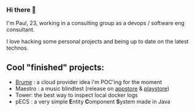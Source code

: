 ### Hi there 👋

I'm Paul, 23, working in a consulting group as a devops / software eng consultant. 

I love hacking some personal projects and being up to date on the latest technos.

## Cool "finished" projects:
 - [Brume](https://brume.dev) : a cloud provider idea i'm POC'ing for the moment
 - Maestro : a music blindtest (release on [appstore](ios.maestro-app.fr) & [playstore](android.maestro-app.fr))
 - Tower: the best way to inspect local docker logs
 - pECS : a very simple **E**ntity **C**omponent **S**ystem made in Java
